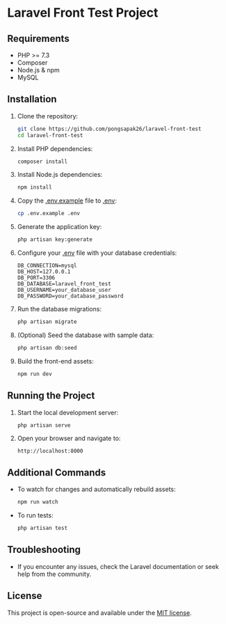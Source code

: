 # Laravel Front Test Project

## Requirements

- PHP >= 7.3
- Composer
- Node.js & npm
- MySQL

## Installation

1. Clone the repository:

    ```sh
    git clone https://github.com/pongsapak26/laravel-front-test
    cd laravel-front-test
    ```

2. Install PHP dependencies:

    ```sh
    composer install
    ```

3. Install Node.js dependencies:

    ```sh
    npm install
    ```

4. Copy the [.env.example](http://_vscodecontentref_/0) file to [.env](http://_vscodecontentref_/1):

    ```sh
    cp .env.example .env
    ```

5. Generate the application key:

    ```sh
    php artisan key:generate
    ```

6. Configure your [.env](http://_vscodecontentref_/2) file with your database credentials:

    ```env
    DB_CONNECTION=mysql
    DB_HOST=127.0.0.1
    DB_PORT=3306
    DB_DATABASE=laravel_front_test
    DB_USERNAME=your_database_user
    DB_PASSWORD=your_database_password
    ```

7. Run the database migrations:

    ```sh
    php artisan migrate
    ```

8. (Optional) Seed the database with sample data:

    ```sh
    php artisan db:seed
    ```

9. Build the front-end assets:

    ```sh
    npm run dev
    ```

## Running the Project

1. Start the local development server:

    ```sh
    php artisan serve
    ```

2. Open your browser and navigate to:

    ```
    http://localhost:8000
    ```

## Additional Commands

- To watch for changes and automatically rebuild assets:

    ```sh
    npm run watch
    ```

- To run tests:

    ```sh
    php artisan test
    ```

## Troubleshooting

- If you encounter any issues, check the Laravel documentation or seek help from the community.

## License

This project is open-source and available under the [MIT license](LICENSE).